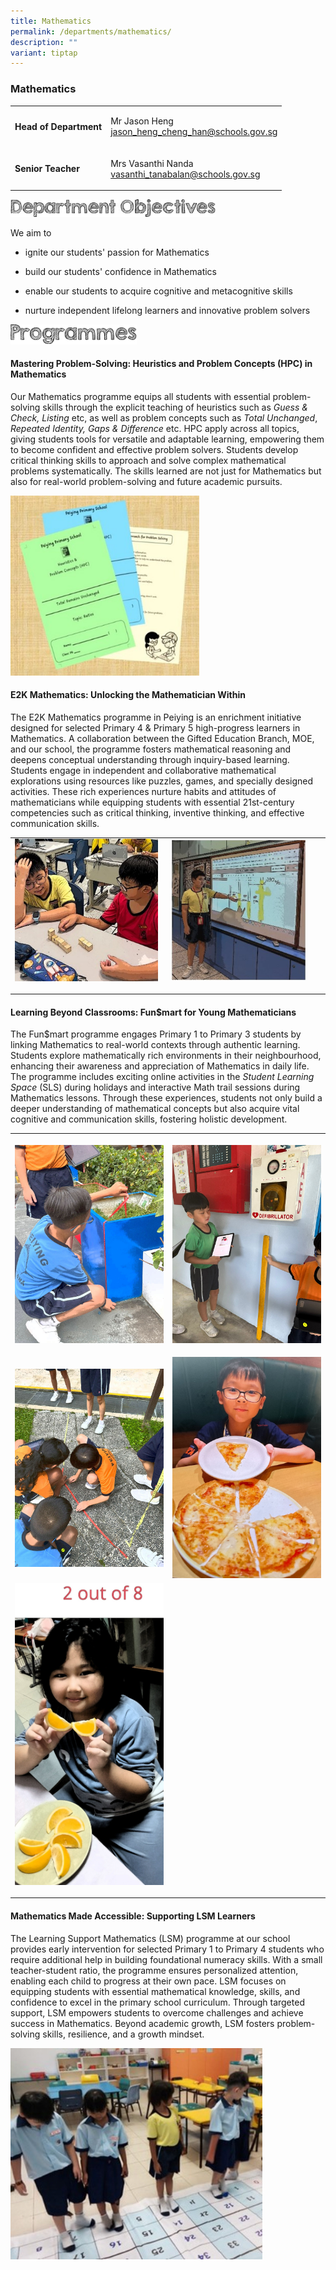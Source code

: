 ```yaml
---
title: Mathematics
permalink: /departments/mathematics/
description: ""
variant: tiptap
---
```

<h3><strong>Mathematics</strong></h3>
<table style="minWidth: 50px">
<colgroup>
<col>
<col>
</colgroup>
<tbody>
<tr>
<td rowspan="1" colspan="1">
<p><strong>Head of Department</strong>
</p>
</td>
<td rowspan="1" colspan="1">
<p>Mr Jason Heng
<br><a href="mailto:jason_heng_cheng_han@schools.gov.sg" rel="noopener noreferrer nofollow" target="_blank">jason_heng_cheng_han@schools.gov.sg</a>
</p>
</td>
</tr>
<tr>
<td rowspan="1" colspan="1">
<p><strong>Senior Teacher</strong>
</p>
</td>
<td rowspan="1" colspan="1">
<p>Mrs Vasanthi Nanda
<br><a href="mailto:vasanthi_tanabalan@schools.gov.sg" rel="noopener noreferrer nofollow" target="_blank">vasanthi_tanabalan@schools.gov.sg</a>
</p>
</td>
</tr>
</tbody>
</table>
<div class="isomer-image-wrapper">
<img style="width:65%" height="auto" width="100%" src="/images/department%20objectives.jpg">
</div>
<p>We aim to</p>
<ul>
<li>
<p>ignite our students' passion for Mathematics</p>
</li>
<li>
<p>build our students' confidence in Mathematics</p>
</li>
<li>
<p>enable our students to acquire cognitive and metacognitive skills</p>
</li>
<li>
<p>nurture independent lifelong learners and innovative problem solvers</p>
</li>
</ul>
<div class="isomer-image-wrapper">
<img style="width:40%" height="auto" width="100%" src="/images/programmes.png">
</div>
<h4>Mastering Problem-Solving: Heuristics and Problem Concepts (HPC) in Mathematics</h4>
<p>Our Mathematics programme equips all students with essential problem-solving
skills through the explicit teaching of heuristics such as <em>Guess &amp; Check,</em>  <em>Listing </em>etc,
as well as problem concepts such as <em>Total Unchanged</em>, <em>Repeated Identity, Gaps &amp; Difference </em>etc.
HPC apply across all topics, giving students tools for versatile and adaptable
learning, empowering them to become confident and effective problem solvers.
Students develop critical thinking skills to approach and solve complex
mathematical problems systematically. The skills learned are not just for
Mathematics but also for real-world problem-solving and future academic
pursuits.</p>
<div class="isomer-image-wrapper">
<img style="width: 60%;" height="auto" width="100%" alt="" src="/images/Department/Picture1.jpg">
</div>
<h4>E2K Mathematics: Unlocking the Mathematician Within</h4>
<p>The E2K Mathematics programme in Peiying is an enrichment initiative designed
for selected Primary 4 &amp; Primary 5 high-progress learners in Mathematics.
A collaboration between the Gifted Education Branch, MOE, and our school,
the programme fosters mathematical reasoning and deepens conceptual understanding
through inquiry-based learning. Students engage in independent and collaborative
mathematical explorations using resources like puzzles, games, and specially
designed activities. These rich experiences nurture habits and attitudes
of mathematicians while equipping students with essential 21st-century
competencies such as critical thinking, inventive thinking, and effective
communication skills.</p>
<table style="minWidth: 50px">
<colgroup>
<col>
<col>
</colgroup>
<tbody>
<tr>
<td rowspan="1" colspan="1">
<div class="isomer-image-wrapper">
<img style="width: 97%;" height="auto" width="100%" alt="" src="/images/Department/Picture2.jpg">
</div>
<p></p>
</td>
<td rowspan="1" colspan="1">
<div class="isomer-image-wrapper">
<img style="width: 90%;" height="auto" width="100%" alt="" src="/images/Department/Picture3.jpg">
</div>
<p></p>
</td>
</tr>
</tbody>
</table>
<h4>Learning Beyond Classrooms: Fun$mart for Young Mathematicians</h4>
<p>The Fun$mart programme engages Primary 1 to Primary 3 students by linking
Mathematics to real-world contexts through authentic learning. Students
explore mathematically rich environments in their neighbourhood, enhancing
their awareness and appreciation of Mathematics in daily life. The programme
includes exciting online activities in the <em>Student Learning Space</em> (SLS)
during holidays and interactive Math trail sessions during Mathematics
lessons. Through these experiences, students not only build a deeper understanding
of mathematical concepts but also acquire vital cognitive and communication
skills, fostering holistic development.</p>
<table style="minWidth: 50px">
<colgroup>
<col>
<col>
</colgroup>
<tbody>
<tr>
<th rowspan="1" colspan="1">
<p></p>
<div class="isomer-image-wrapper">
<img style="width: 100%" height="auto" width="100%" alt="" src="/images/Department/WhatsApp_Image_2025_03_24_at_11_26_07_AM.jpg">
</div>
</th>
<th rowspan="1" colspan="1">
<p></p>
<div class="isomer-image-wrapper">
<img style="width: 100%" height="auto" width="100%" alt="" src="/images/Department/WhatsApp_Image_2025_03_24_at_11_26_07_AM__1_.jpg">
</div>
</th>
</tr>
<tr>
<td rowspan="1" colspan="1">
<p></p>
<div class="isomer-image-wrapper">
<img style="width: 100%" height="auto" width="100%" alt="" src="/images/Department/WhatsApp_Image_2025_03_24_at_11_26_07_AM__2_.jpg">
</div>
</td>
<td rowspan="1" colspan="1">
<p></p>
<div class="isomer-image-wrapper">
<img style="width: 100%" height="auto" width="100%" alt="" src="/images/Department/WhatsApp_Image_2025_03_24_at_11_26_07_AM__3_.jpg">
</div>
</td>
</tr>
<tr>
<td rowspan="1" colspan="1">
<div class="isomer-image-wrapper">
<img style="width: 100%" height="auto" width="100%" alt="" src="/images/Department/WhatsApp_Image_2025_03_24_at_11_26_07_AM__4_.jpg">
</div>
<p></p>
</td>
<td rowspan="1" colspan="1">
<p></p>
</td>
</tr>
</tbody>
</table>
<h4>Mathematics Made Accessible: Supporting LSM Learners</h4>
<p>The Learning Support Mathematics (LSM) programme at our school provides
early intervention for selected Primary 1 to Primary 4 students who require
additional help in building foundational numeracy skills. With a small
teacher-student ratio, the programme ensures personalized attention, enabling
each child to progress at their own pace. LSM focuses on equipping students
with essential mathematical knowledge, skills, and confidence to excel
in the primary school curriculum. Through targeted support, LSM empowers
students to overcome challenges and achieve success in Mathematics. Beyond
academic growth, LSM fosters problem-solving skills, resilience, and a
growth mindset.&nbsp;</p>
<div class="isomer-image-wrapper">
<img style="width: 80%;" height="auto" width="100%" alt="" src="/images/Department/Picture6.jpg">
</div>
<p></p>